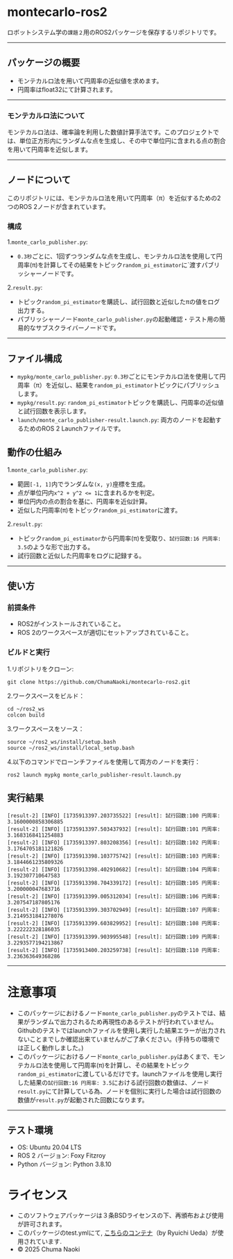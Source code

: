 # montecarlo-ros2
ロボットシステム学の`課題２`用のROS2パッケージを保存するリポジトリです。
***

## パッケージの概要
- モンテカルロ法を用いて円周率の近似値を求めます。
- 円周率はfloat32にて計算されます。

***

### モンテカルロ法について
モンテカルロ法は、確率論を利用した数値計算手法です。このプロジェクトでは、単位正方形内にランダムな点を生成し、その中で単位円に含まれる点の割合を用いて円周率を近似します。

***

## ノードについて
このリポジトリには、モンテカルロ法を用いて円周率（π）を近似するための2つのROS 2ノードが含まれています。

### 構成

1.`monte_carlo_publisher.py`:
- `0.3秒`ごとに、1回ずつランダムな点を生成し、モンテカルロ法を使用して円周率(π)を計算してその結果をトピック`random_pi_estimator`に`渡すパブリッシャーノードです。

2.`result.py`:
- トピック`random_pi_estimator`を購読し、試行回数と近似したπの値をログ出力する。
- パブリッシャーノード`monte_carlo_publisher.py`の起動確認・テスト用の簡易的なサブスクライバーノードです。

***
## ファイル構成

- `mypkg/monte_carlo_publisher.py`: `0.3秒`ごとにモンテカルロ法を使用して円周率（π）を近似し、結果を`random_pi_estimator`トピックにパブリッシュします。
- `mypkg/result.py`: `random_pi_estimator`トピックを購読し、円周率の近似値と試行回数を表示します。
- `launch/monte_carlo_publisher-result.launch.py`: 両方のノードを起動するためのROS 2 Launchファイルです。

## 動作の仕組み

1.`monte_carlo_publisher.py`:
- 範囲`[-1, 1]`内でランダムな`(x, y)`座標を生成。
- 点が単位円内`x^2 + y^2 <= 1`に含まれるかを判定。
- 単位円内の点の割合を基に、円周率を近似計算。
- 近似した円周率(π)をトピック`random_pi_estimator`に渡す。

2.`result.py`:
- トピック`random_pi_estimator`から円周率(π)を受取り、`試行回数:16 円周率: 3.5`のような形で出力する。
- 試行回数と近似した円周率をログに記録する。

***
## 使い方

### 前提条件
- ROS2がインストールされていること。
- ROS 2のワークスペースが適切にセットアップされていること。

### ビルドと実行

1.リポジトリをクローン:
```
git clone https://github.com/ChumaNaoki/montecarlo-ros2.git
```

2.ワークスペースをビルド：
```
cd ~/ros2_ws
colcon build
```

3.ワークスペースをソース：
```
source ~/ros2_ws/install/setup.bash
source ~/ros2_ws/install/local_setup.bash
```

4.以下のコマンドでローンチファイルを使用して両方のノードを実行：
```
ros2 launch mypkg monte_carlo_publisher-result.launch.py
```

## 実行結果
```
[result-2] [INFO] [1735913397.203735522] [result]: 試行回数:100 円周率: 3.1600000858306885
[result-2] [INFO] [1735913397.503437932] [result]: 試行回数:101 円周率: 3.1683168411254883
[result-2] [INFO] [1735913397.803208356] [result]: 試行回数:102 円周率: 3.1764705181121826
[result-2] [INFO] [1735913398.103775742] [result]: 試行回数:103 円周率: 3.1844661235809326
[result-2] [INFO] [1735913398.402910682] [result]: 試行回数:104 円周率: 3.192307710647583
[result-2] [INFO] [1735913398.704339172] [result]: 試行回数:105 円周率: 3.200000047683716
[result-2] [INFO] [1735913399.005312034] [result]: 試行回数:106 円周率: 3.207547187805176
[result-2] [INFO] [1735913399.303702949] [result]: 試行回数:107 円周率: 3.2149531841278076
[result-2] [INFO] [1735913399.603829952] [result]: 試行回数:108 円周率: 3.222222328186035
[result-2] [INFO] [1735913399.903995548] [result]: 試行回数:109 円周率: 3.2293577194213867
[result-2] [INFO] [1735913400.203259738] [result]: 試行回数:110 円周率: 3.236363649368286
```

***
# 注意事項
- このパッケージにおけるノード`monte_carlo_publisher.py`のテストでは、結果がランダムで出力されるため再現性のあるテストが行われていません。Githubのテストではlaunchファイルを使用し実行した結果エラーが出力されないことまでしか確認出来ていませんがご了承ください。(手持ちの環境では正しく動作しました。)
- このパッケージにおけるノード`monte_carlo_publisher.py`はあくまで、モンテカルロ法を使用して円周率(π)を計算し、その結果をトピック`random_pi_estimator`に渡しているだけです。launchファイルを使用し実行した結果の`試行回数:16 円周率: 3.5`における試行回数の数値は、ノード`result.py`にて計算している為、ノードを個別に実行した場合は試行回数の数値が`result.py`が起動された回数になります。

***
## テスト環境
- OS: Ubuntu 20.04 LTS
- ROS 2 バージョン: Foxy Fitzroy
- Python バージョン: Python 3.8.10

# ライセンス
- このソフトウェアパッケージは３条BSDライセンスの下、再頒布および使用が許可されます。
- このパッケージのtest.ymlにて, [こちらのコンテナ](https://hub.docker.com/r/ryuichiueda/ubuntu22.04-ros2/tags)（by Ryuichi Ueda）が使用されています.
- © 2025 Chuma Naoki
